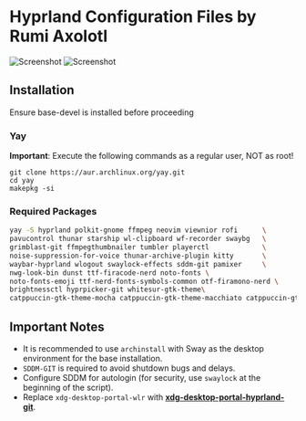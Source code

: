 # Hyprland Configuration Files by Rumi Axolotl

![Screenshot](https://github.com/RumiAxolotl/hyprland-config/raw/main/lightmode.png)
![Screenshot](https://github.com/RumiAxolotl/hyprland-config/raw/main/darkmode.png)


## Installation

Ensure base-devel is installed before proceeding

### Yay

**Important**: Execute the following commands as a regular user, NOT as root!

```
git clone https://aur.archlinux.org/yay.git
cd yay
makepkg -si
```

### Required Packages

``` bash
yay -S hyprland polkit-gnome ffmpeg neovim viewnior rofi      \
pavucontrol thunar starship wl-clipboard wf-recorder swaybg   \
grimblast-git ffmpegthumbnailer tumbler playerctl             \
noise-suppression-for-voice thunar-archive-plugin kitty       \
waybar-hyprland wlogout swaylock-effects sddm-git pamixer     \
nwg-look-bin dunst ttf-firacode-nerd noto-fonts \
noto-fonts-emoji ttf-nerd-fonts-symbols-common otf-firamono-nerd \
brightnessctl hyprpicker-git whitesur-gtk-theme\
catppuccin-gtk-theme-mocha catppuccin-gtk-theme-macchiato catppuccin-gtk-theme-frappe catppuccin-gtk-theme-latte
```

## Important Notes

- It is recommended to use `archinstall` with Sway as the desktop environment for the base installation.
- `SDDM-GIT` is required to avoid shutdown bugs and delays.
- Configure SDDM for autologin (for security, use `swaylock` at the beginning of the script).
- Replace `xdg-desktop-portal-wlr` with **[xdg-desktop-portal-hyprland-git](https://wiki.hyprland.org/hyprland-wiki/pages/Useful-Utilities/Hyprland-desktop-portal/)**.

